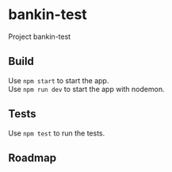 # bankin-test

Project bankin-test

## Build

Use `npm start` to start the app. \
Use `npm run dev` to start the app with nodemon.

## Tests

Use `npm test` to run the tests.

## Roadmap
